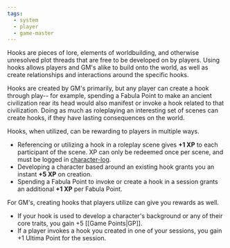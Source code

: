 ```yaml
---
tags:
  - system
  - player
  - game-master
---
```

Hooks are pieces of lore, elements of worldbuilding, and otherwise unresolved plot threads that are free to be developed on by players. Using hooks allows players and GM's alike to build onto the world, as well as create relationships and interactions around the specific hooks.

Hooks are created by GM's primarily, but any player can create a hook through play-- for example, spending a Fabula Point to make an ancient civilization rear its head would also manifest or invoke a hook related to that civilization. Doing as much as roleplaying an interesting set of scenes can create hooks, if they have lasting consequences on the world.

Hooks, when utilized, can be rewarding to players in multiple ways.
* Referencing or utilizing a hook in a roleplay scene gives **+1 XP** to each participant of the scene. XP can only be redeemed once per scene, and must be logged in [character-log](https://discord.com/channels/1382793642871099392/1392976635195818164).
* Developing a character based around an existing hook grants you an instant **+5 XP** on creation.
* Spending a Fabula Point to invoke or create a hook in a session grants an additional **+1 XP** per Fabula Point.

For GM's, creating hooks that players utilize can give you rewards as well.
* If your hook is used to develop a character's background or any of their core traits, you gain +5 [[Game Points|GP]].
* If a player invokes a hook you created in one of your sessions, you gain +1 Ultima Point for the session.